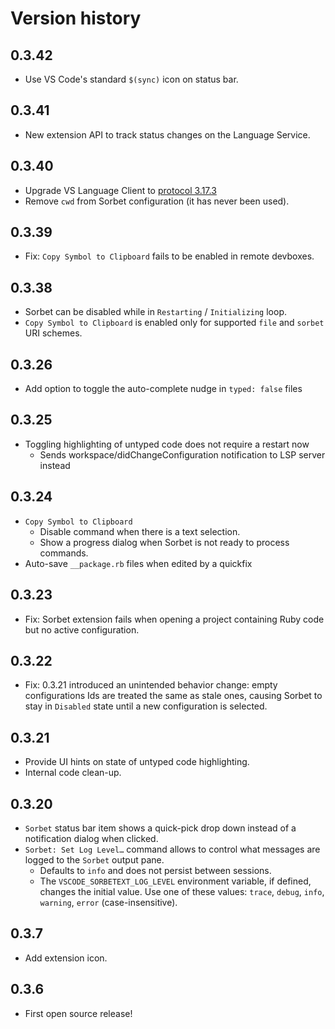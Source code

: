 # Version history

## 0.3.42
- Use VS Code's standard `$(sync)` icon on status bar.

## 0.3.41
- New extension API to track status changes on the Language Service.

## 0.3.40
- Upgrade VS Language Client to [protocol 3.17.3](https://github.com/microsoft/vscode-languageserver-node/blob/main/README.md#3173-protocol-810-json-rpc-810-client-and-810-server)
- Remove `cwd` from Sorbet configuration (it has never been used).

## 0.3.39
- Fix: `Copy Symbol to Clipboard` fails to be enabled in remote devboxes.

## 0.3.38
- Sorbet can be disabled while in `Restarting` / `Initializing` loop.
- `Copy Symbol to Clipboard` is enabled only for supported `file` and `sorbet` URI schemes.

## 0.3.26
- Add option to toggle the auto-complete nudge in `typed: false` files

## 0.3.25
- Toggling highlighting of untyped code does not require a restart now
  - Sends workspace/didChangeConfiguration notification to LSP server instead

## 0.3.24

- `Copy Symbol to Clipboard`
  - Disable command when there is a text selection.
  - Show a progress dialog when Sorbet is not ready to process commands.
- Auto-save `__package.rb` files when edited by a quickfix

## 0.3.23
- Fix: Sorbet extension fails when opening a project containing Ruby code but no active configuration.

## 0.3.22
- Fix: 0.3.21 introduced an unintended behavior change: empty configurations Ids are treated the same as stale ones, causing Sorbet to stay in `Disabled` state until a new configuration is selected.

## 0.3.21
- Provide UI hints on state of untyped code highlighting.
- Internal code clean-up.

## 0.3.20
- `Sorbet` status bar item shows a quick-pick drop down instead of a notification dialog when clicked.
- `Sorbet: Set Log Level…` command allows to control what messages are logged to the `Sorbet` output pane.
  - Defaults to `info` and does not persist between sessions.
  - The `VSCODE_SORBETEXT_LOG_LEVEL` environment variable, if defined, changes the initial value. Use one of these values: `trace`, `debug`, `info`, `warning`, `error` (case-insensitive).

## 0.3.7

- Add extension icon.

## 0.3.6

- First open source release!
